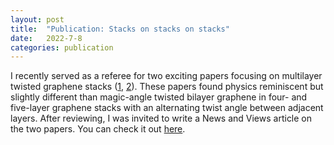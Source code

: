 ```yaml
---
layout: post
title:  "Publication: Stacks on stacks on stacks"
date:   2022-7-8
categories: publication
---
```


I recently served as a referee for two exciting papers focusing on multilayer twisted graphene stacks ([1](https://www.nature.com/articles/s41563-022-01286-2#peer-review), [2](https://www.nature.com/articles/s41563-022-01287-1#peer-review)). These papers found physics reminiscent but slightly different than magic-angle twisted bilayer graphene in four- and five-layer graphene stacks with an alternating twist angle between adjacent layers. After reviewing, I was invited to write a News and Views article on the two papers. You can check it out [here](https://rdcu.be/cRbOU).